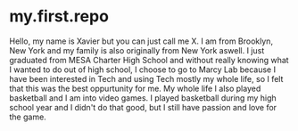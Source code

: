 # my.first.repo
Hello, my name is Xavier but you can just call me X. I am from Brooklyn, New York and my family is also originally from New York aswell. I just graduated from MESA Charter High School and without really knowing what I wanted to do out of high school, I choose to go to Marcy Lab because I have been interested in Tech and using Tech mostly my whole life, so I felt that this was the best oppurtunity for me. My whole life I also played basketball and I am into video games. I played basketball during my high school year and I didn't do that good, but I still have passion and love for the game.

